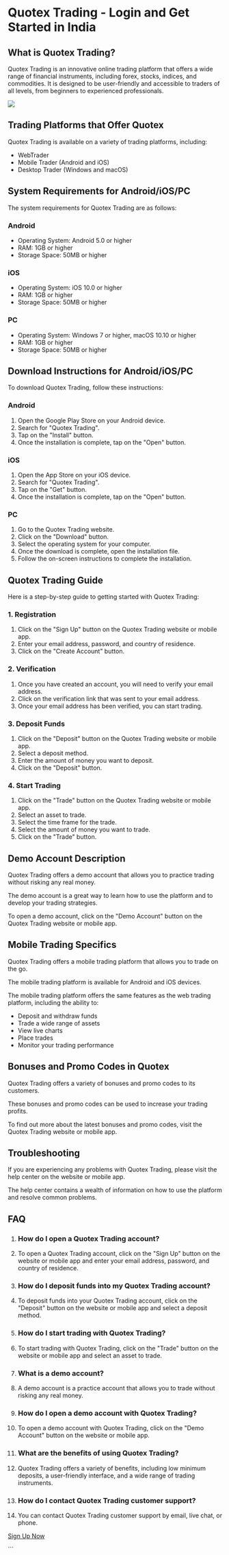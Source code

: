 # Quotex Trading - Login and Get Started in India

## What is Quotex Trading?

Quotex Trading is an innovative online trading platform that offers a
wide range of financial instruments, including forex, stocks, indices,
and commodities. It is designed to be user-friendly and accessible to
traders of all levels, from beginners to experienced professionals.

[![](https://static.quotex.io/files/3_en/300_250.jpg)](https://traff.sbs/brokerqxlid)

## Trading Platforms that Offer Quotex

Quotex Trading is available on a variety of trading platforms,
including:

-   WebTrader
-   Mobile Trader (Android and iOS)
-   Desktop Trader (Windows and macOS)

## System Requirements for Android/iOS/PC

The system requirements for Quotex Trading are as follows:

### Android

-   Operating System: Android 5.0 or higher
-   RAM: 1GB or higher
-   Storage Space: 50MB or higher

### iOS

-   Operating System: iOS 10.0 or higher
-   RAM: 1GB or higher
-   Storage Space: 50MB or higher

### PC

-   Operating System: Windows 7 or higher, macOS 10.10 or higher
-   RAM: 1GB or higher
-   Storage Space: 50MB or higher

## Download Instructions for Android/iOS/PC

To download Quotex Trading, follow these instructions:

### Android

1.  Open the Google Play Store on your Android device.
2.  Search for "Quotex Trading".
3.  Tap on the "Install" button.
4.  Once the installation is complete, tap on the "Open" button.

### iOS

1.  Open the App Store on your iOS device.
2.  Search for "Quotex Trading".
3.  Tap on the "Get" button.
4.  Once the installation is complete, tap on the "Open" button.

### PC

1.  Go to the Quotex Trading website.
2.  Click on the "Download" button.
3.  Select the operating system for your computer.
4.  Once the download is complete, open the installation file.
5.  Follow the on-screen instructions to complete the installation.

## Quotex Trading Guide

Here is a step-by-step guide to getting started with Quotex Trading:

### 1. Registration

1.  Click on the "Sign Up" button on the Quotex Trading website or
    mobile app.
2.  Enter your email address, password, and country of residence.
3.  Click on the "Create Account" button.

### 2. Verification

1.  Once you have created an account, you will need to verify your email
    address.
2.  Click on the verification link that was sent to your email address.
3.  Once your email address has been verified, you can start trading.

### 3. Deposit Funds

1.  Click on the "Deposit" button on the Quotex Trading website or
    mobile app.
2.  Select a deposit method.
3.  Enter the amount of money you want to deposit.
4.  Click on the "Deposit" button.

### 4. Start Trading

1.  Click on the "Trade" button on the Quotex Trading website or
    mobile app.
2.  Select an asset to trade.
3.  Select the time frame for the trade.
4.  Select the amount of money you want to trade.
5.  Click on the "Trade" button.

## Demo Account Description

Quotex Trading offers a demo account that allows you to practice trading
without risking any real money.

The demo account is a great way to learn how to use the platform and to
develop your trading strategies.

To open a demo account, click on the "Demo Account" button on the
Quotex Trading website or mobile app.

## Mobile Trading Specifics

Quotex Trading offers a mobile trading platform that allows you to trade
on the go.

The mobile trading platform is available for Android and iOS devices.

The mobile trading platform offers the same features as the web trading
platform, including the ability to:

-   Deposit and withdraw funds
-   Trade a wide range of assets
-   View live charts
-   Place trades
-   Monitor your trading performance

## Bonuses and Promo Codes in Quotex

Quotex Trading offers a variety of bonuses and promo codes to its
customers.

These bonuses and promo codes can be used to increase your trading
profits.

To find out more about the latest bonuses and promo codes, visit the
Quotex Trading website or mobile app.

## Troubleshooting

If you are experiencing any problems with Quotex Trading, please visit
the help center on the website or mobile app.

The help center contains a wealth of information on how to use the
platform and resolve common problems.

## FAQ

1.  ### How do I open a Quotex Trading account?

2.  To open a Quotex Trading account, click on the "Sign Up"
    button on the website or mobile app and enter your email address,
    password, and country of residence.

3.  ### How do I deposit funds into my Quotex Trading account?

4.  To deposit funds into your Quotex Trading account, click on the
    "Deposit" button on the website or mobile app and select a
    deposit method.

5.  ### How do I start trading with Quotex Trading?

6.  To start trading with Quotex Trading, click on the "Trade"
    button on the website or mobile app and select an asset to trade.

7.  ### What is a demo account?

8.  A demo account is a practice account that allows you to trade
    without risking any real money.

9.  ### How do I open a demo account with Quotex Trading?

10. To open a demo account with Quotex Trading, click on the "Demo
    Account" button on the website or mobile app.

11. ### What are the benefits of using Quotex Trading?

12. Quotex Trading offers a variety of benefits, including low minimum
    deposits, a user-friendly interface, and a wide range of trading
    instruments.

13. ### How do I contact Quotex Trading customer support?

14. You can contact Quotex Trading customer support by email, live chat,
    or phone.

[Sign Up Now](\%22https://traff.sbs/brokerqxsignup\%22)

\`\`\`

